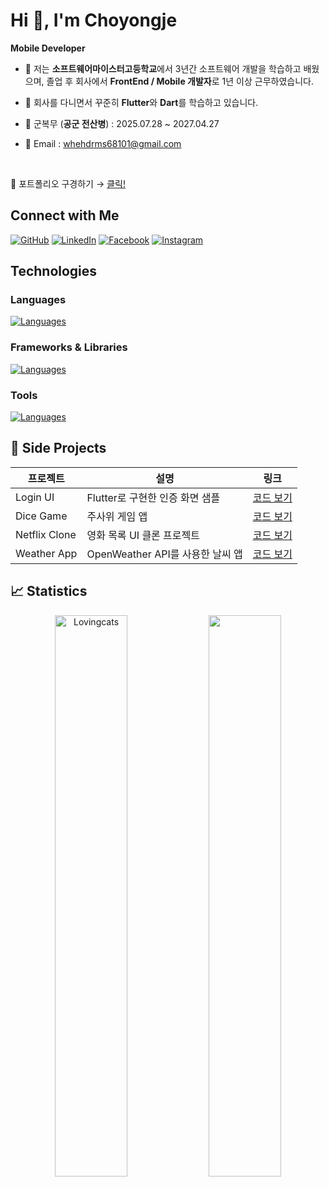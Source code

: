 #  Hi 👋, I'm Choyongje

 **Mobile Developer**

- 🔭 저는 **소프트웨어마이스터고등학교**에서 3년간 소프트웨어 개발을 학습하고 배웠으며, 졸업 후 회사에서 **FrontEnd / Mobile 개발자**로 1년 이상 근무하였습니다.

- 🌱 회사를 다니면서 꾸준히 **Flutter**와 **Dart**를 학습하고 있습니다.
  
- 💂 군복무 (**공군 전산병**) :  2025.07.28 ~ 2027.04.27

- 📧 Email : whehdrms68101@gmail.com
  
<br>

👀 포트폴리오 구경하기 → [클릭!](https://lovingcats.github.io/Portfolio_flutter/)

## Connect with Me

<p align="left">
	<a href="https://github.com/Lovingcats"><img src="https://img.icons8.com/bubbles/50/000000/github.png" alt="GitHub"/></a>
	<a href="https://www.linkedin.com/in/%EC%9A%A9%EC%A0%9C-%EC%A1%B0-03a1722a2/"><img src="https://img.icons8.com/bubbles/50/000000/linkedin.png" alt="LinkedIn"/></a>
	<a href="https://www.facebook.com/profile.php?id=100011212391276"><img src="https://img.icons8.com/bubbles/50/000000/facebook-new.png" alt="Facebook"/></a>
	<a href="https://www.instagram.com/qkqh.5/"><img src="https://img.icons8.com/bubbles/50/000000/instagram.png" alt="Instagram"/></a>	
</p>


## Technologies

### Languages
[![Languages](https://skillicons.dev/icons?i=dart,mysql,kotlin,html,css,js,md)](https://skillicons.dev)

### Frameworks & Libraries
[![Languages](https://skillicons.dev/icons?i=flutter,firebase,react,nodejs)](https://skillicons.dev)


### Tools
[![Languages](https://skillicons.dev/icons?i=vscode,androidstudio,postman,figma,git,eclipse)](https://skillicons.dev)


## 📖 Side Projects

| 프로젝트 | 설명 | 링크 |
| -------- | ---- | ---- |
| Login UI | Flutter로 구현한 인증 화면 샘플 | [코드 보기](https://github.com/Lovingcats/Flutter_project/tree/master/Login/login) |
| Dice Game | 주사위 게임 앱 | [코드 보기](https://github.com/Lovingcats/Flutter_project/tree/master/license/license) |
| Netflix Clone | 영화 목록 UI 클론 프로젝트 | [코드 보기](https://github.com/Lovingcats/Flutter_project/tree/master/netflix/netflix) |
| Weather App | OpenWeather API를 사용한 날씨 앱 | [코드 보기](https://github.com/Lovingcats/Flutter_project/tree/master/weather) |



## 📈 Statistics
<p align="center">
  <img width="48%" src="https://github-readme-stats.vercel.app/api?username=Lovingcats&count_private=true&theme=github_dark&show_icons=true" alt="Lovingcats" />
  <a href="https://profile.codersrank.io/user/lovingcats">
    <img width="48%"src="https://cr-ss-service.azurewebsites.net/api/ScreenShot?widget=summary&username=Lovingcats&branding=false"/>
  </a>
</p>
